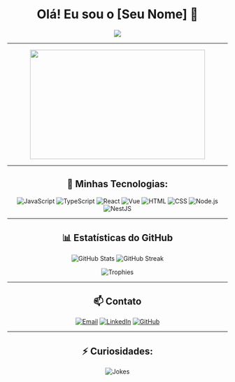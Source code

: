 <h1 align="center">Olá! Eu sou o [Seu Nome] 👋</h1>

<p align="center">
  <img src="https://readme-typing-svg.herokuapp.com?color=36BCF7&size=30&center=true&vCenter=true&width=600&lines=Desenvolvedor+Frontend;Especialista+em+UX/UI;Clean+Code+%26+Clean+Architecture;Sempre+aprendendo+novas+tecnologias!">
</p>

---

<p align="center">
  <img src="https://media.giphy.com/media/qgQUggAC3Pfv687qPC/giphy.gif" width="400" height="250" />
</p>

---

<h2 align="center"> 🚀 Minhas Tecnologias:</h2>

<p align="center">
  <img src="https://img.shields.io/badge/JavaScript-F7DF1E?style=for-the-badge&logo=javascript&logoColor=black" alt="JavaScript">
  <img src="https://img.shields.io/badge/TypeScript-007ACC?style=for-the-badge&logo=typescript&logoColor=white" alt="TypeScript">
  <img src="https://img.shields.io/badge/React-61DAFB?style=for-the-badge&logo=react&logoColor=black" alt="React">
  <img src="https://img.shields.io/badge/Vue-42b883?style=for-the-badge&logo=vue.js&logoColor=white" alt="Vue">
  <img src="https://img.shields.io/badge/HTML-E34F26?style=for-the-badge&logo=html5&logoColor=white" alt="HTML">
  <img src="https://img.shields.io/badge/CSS-1572B6?style=for-the-badge&logo=css3&logoColor=white" alt="CSS">
  <img src="https://img.shields.io/badge/Node.js-43853d?style=for-the-badge&logo=node.js&logoColor=white" alt="Node.js">
  <img src="https://img.shields.io/badge/NestJS-E0234E?style=for-the-badge&logo=nestjs&logoColor=white" alt="NestJS">
</p>

---

<h2 align="center">📊 Estatísticas do GitHub</h2>

<p align="center">
  <img src="https://github-readme-stats.vercel.app/api?username=SEU_USERNAME&show_icons=true&theme=radical&hide_border=true" alt="GitHub Stats" />
  <img src="https://github-readme-streak-stats.herokuapp.com?user=SEU_USERNAME&theme=radical&hide_border=true" alt="GitHub Streak" />
</p>

<p align="center">
  <img src="https://github-profile-trophy.vercel.app/?username=SEU_USERNAME&theme=radical&no-frame=true&row=1&column=6" alt="Trophies" />
</p>

---

<h2 align="center">📫 Contato</h2>

<p align="center">
  <a href="mailto:seuemail@gmail.com"><img src="https://img.shields.io/badge/Email-D14836?style=for-the-badge&logo=gmail&logoColor=white" alt="Email"></a>
  <a href="https://www.linkedin.com/in/seu-perfil/"><img src="https://img.shields.io/badge/LinkedIn-0077B5?style=for-the-badge&logo=linkedin&logoColor=white" alt="LinkedIn"></a>
  <a href="https://github.com/SEU_USERNAME"><img src="https://img.shields.io/badge/GitHub-181717?style=for-the-badge&logo=github&logoColor=white" alt="GitHub"></a>
</p>

---

<h2 align="center">⚡ Curiosidades:</h2>

<p align="center">
  <img src="https://readme-jokes.vercel.app/api?theme=radical" alt="Jokes" />
</p>
